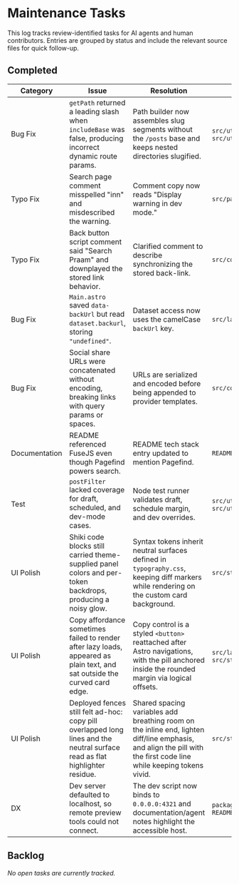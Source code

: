 # Maintenance Tasks

This log tracks review-identified tasks for AI agents and human contributors. Entries are grouped by status and include the
relevant source files for quick follow-up.

## Completed

| Category | Issue | Resolution | References |
| --- | --- | --- | --- |
| Bug Fix | `getPath` returned a leading slash when `includeBase` was false, producing incorrect dynamic route params. | Path builder now assembles slug segments without the `/posts` base and keeps nested directories slugified. | `src/utils/getPath.ts`, `src/utils/getPath.test.ts` |
| Typo Fix | Search page comment misspelled "inn" and misdescribed the warning. | Comment copy now reads "Display warning in dev mode." | `src/pages/search.astro` |
| Typo Fix | Back button script comment said "Search Praam" and downplayed the stored link behavior. | Clarified comment to describe synchronizing the stored back-link. | `src/components/BackButton.astro` |
| Bug Fix | `Main.astro` saved `data-backUrl` but read `dataset.backurl`, storing `"undefined"`. | Dataset access now uses the camelCase `backUrl` key. | `src/layouts/Main.astro` |
| Bug Fix | Social share URLs were concatenated without encoding, breaking links with query params or spaces. | URLs are serialized and encoded before being appended to provider templates. | `src/components/ShareLinks.astro` |
| Documentation | README referenced FuseJS even though Pagefind powers search. | README tech stack entry updated to mention Pagefind. | `README.md` |
| Test | `postFilter` lacked coverage for draft, scheduled, and dev-mode cases. | Node test runner validates draft, schedule margin, and dev overrides. | `src/utils/postFilter.ts`, `src/utils/postFilter.test.ts` |
| UI Polish | Shiki code blocks still carried theme-supplied panel colors and per-token backdrops, producing a noisy glow. | Syntax tokens inherit neutral surfaces defined in `typography.css`, keeping diff markers while rendering on the custom card background. | `src/styles/typography.css` |
| UI Polish | Copy affordance sometimes failed to render after lazy loads, appeared as plain text, and sat outside the curved card edge. | Copy control is a styled `<button>` reattached after Astro navigations, with the pill anchored inside the rounded margin via logical offsets. | `src/layouts/PostDetails.astro`, `src/styles/typography.css` |
| UI Polish | Deployed fences still felt ad-hoc: copy pill overlapped long lines and the neutral surface read as flat highlighter residue. | Shared spacing variables add breathing room on the inline end, lighten diff/line emphasis, and align the pill with the first code line while keeping tokens vivid. | `src/styles/typography.css` |
| DX | Dev server defaulted to localhost, so remote preview tools could not connect. | The dev script now binds to `0.0.0.0:4321` and documentation/agent notes highlight the accessible host. | `package.json`, `AGENTS.md`, `README.md` |

## Backlog

_No open tasks are currently tracked._
